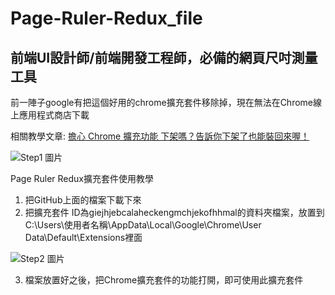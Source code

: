 # Page-Ruler-Redux_file
 
## 前端UI設計師/前端開發工程師，必備的網頁尺吋測量工具

前一陣子google有把這個好用的chrome擴充套件移除掉，現在無法在Chrome線上應用程式商店下載

相關教學文章:
[擔心 Chrome 擴充功能 下架嗎？告訴你下架了也能裝回來喔！](https://walker-a.com/archives/5153)

![Step1 圖片](https://i.imgur.com/fEck5mE.png)


Page Ruler Redux擴充套件使用教學
1. 把GitHub上面的檔案下載下來
2. 把擴充套件 ID為giejhjebcalaheckengmchjekofhhmal的資料夾檔案，放置到C:\Users\使用者名稱\AppData\Local\Google\Chrome\User Data\Default\Extensions裡面

![Step2 圖片](https://i.imgur.com/GMSQQaj.png)

3. 檔案放置好之後，把Chrome擴充套件的功能打開，即可使用此擴充套件
